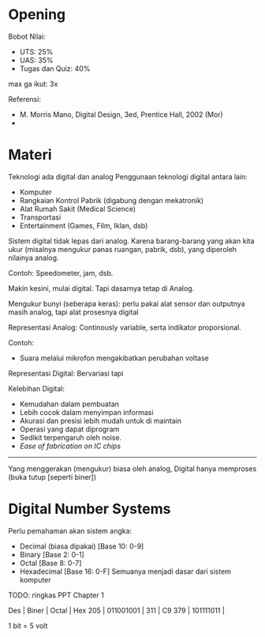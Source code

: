 # Opening
Bobot Nilai:
- UTS: 25%
- UAS: 35%
- Tugas dan Quiz: 40%

max ga ikut: 3x

Referensi:
- M. Morris Mano, Digital Design, 3ed, Prentice Hall, 2002 (Mor)
-

# Materi
Teknologi ada digital dan analog
Penggunaan teknologi digital antara lain:
- Komputer
- Rangkaian Kontrol Pabrik (digabung dengan mekatronik)
- Alat Rumah Sakit (Medical Science)
- Transportasi
- Entertainment (Games, Film, Iklan, dsb)


Sistem digital tidak lepas dari analog. Karena barang-barang yang akan kita ukur (misalnya mengukur panas ruangan, pabrik, dsb), yang diperoleh nilainya analog.

Contoh: Speedometer, jam, dsb.

Makin kesini, mulai digital. Tapi dasarnya tetap di Analog.

Mengukur bunyi (seberapa keras): perlu pakai alat sensor dan outputnya masih analog, tapi alat prosesnya digital

Representasi Analog:
Continously variable, serta indikator proporsional.

Contoh:
- Suara melalui mikrofon mengakibatkan perubahan voltase

Representasi Digital:
Bervariasi tapi


Kelebihan Digital:
- Kemudahan dalam pembuatan
- Lebih cocok dalam menyimpan informasi
- Akurasi dan presisi lebih mudah untuk di maintain
- Operasi yang dapat diprogram
- Sedikit terpengaruh oleh noise.
- _Ease of fabrication on IC chips_

---
Yang menggerakan (mengukur) biasa oleh analog, Digital hanya memproses (buka tutup [seperti biner])

# Digital Number Systems
Perlu pemahaman akan sistem angka:
- Decimal (biasa dipakai) [Base 10: 0-9]
- Binary [Base 2: 0-1]
- Octal [Base 8: 0-7]
- Hexadecimal [Base 16: 0-F]
Semuanya menjadi dasar dari sistem komputer

TODO: ringkas PPT Chapter 1

Des | Biner     | Octal | Hex
205 | 011001001 | 311   | C9
379 | 101111011 | 

1 bit = 5 volt

